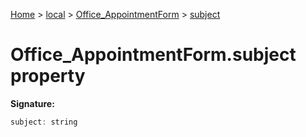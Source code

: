 [Home](./index) &gt; [local](local.md) &gt; [Office\_AppointmentForm](local.office_appointmentform.md) &gt; [subject](local.office_appointmentform.subject.md)

# Office\_AppointmentForm.subject property


**Signature:**
```javascript
subject: string
```
